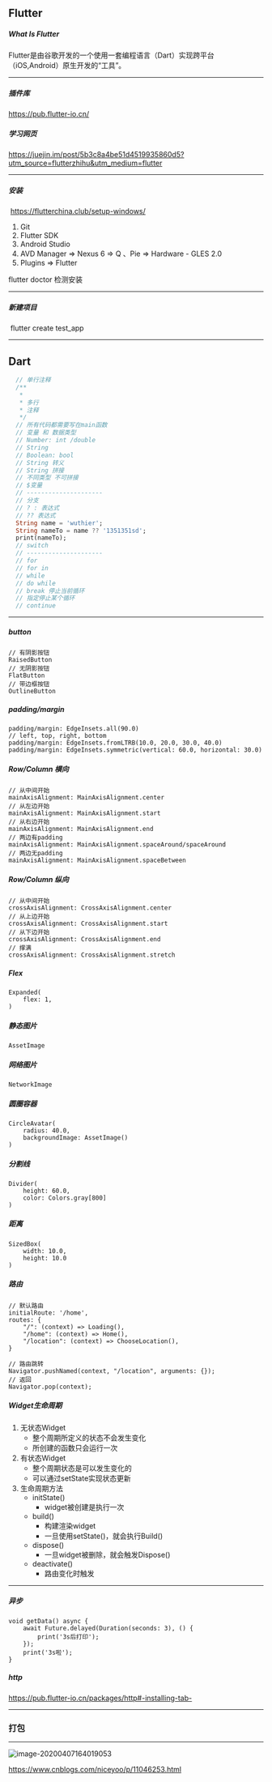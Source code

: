 ## Flutter

##### What Is Flutter

​	Flutter是由谷歌开发的一个使用一套编程语言（Dart）实现跨平台（iOS,Android）原生开发的“工具”。

****

##### 插件库

https://pub.flutter-io.cn/

##### 学习网页

https://juejin.im/post/5b3c8a4be51d4519935860d5?utm_source=flutterzhihu&utm_medium=flutter

****

##### 安装

​	https://flutterchina.club/setup-windows/

1. Git
2. Flutter SDK
3. Android Studio
4. AVD Manager  =>  Nexus 6  => Q 、Pie  =>  Hardware - GLES 2.0
5. Plugins  =>  Flutter

flutter doctor 检测安装

****

##### 新建项目

​	flutter create test_app

****

## Dart

```dart
  // 单行注释
  /**
   * 
   * 多行
   * 注释
   */
  // 所有代码都需要写在main函数
  // 变量 和 数据类型
  // Number: int /double
  // String
  // Boolean: bool
  // String 转义
  // String 拼接
  // 不同类型 不可拼接
  // $变量
  // ---------------------
  // 分支
  // ? : 表达式
  // ?? 表达式
  String name = 'wuthier';
  String nameTo = name ?? '1351351sd';
  print(nameTo);
  // switch
  // ---------------------
  // for
  // for in
  // while
  // do while
  // break 停止当前循环
  // 指定停止某个循环
  // continue
```

****

##### button

~~~
// 有阴影按钮
RaisedButton
// 无阴影按钮
FlatButton
// 带边框按钮
OutlineButton
~~~

##### padding/margin

~~~
padding/margin: EdgeInsets.all(90.0)
// left, top, right, bottom
padding/margin: EdgeInsets.fromLTRB(10.0, 20.0, 30.0, 40.0)
padding/margin: EdgeInsets.symmetric(vertical: 60.0, horizontal: 30.0)
~~~

##### Row/Column 横向

~~~
// 从中间开始
mainAxisAlignment: MainAxisAlignment.center
// 从左边开始
mainAxisAlignment: MainAxisAlignment.start
// 从右边开始
mainAxisAlignment: MainAxisAlignment.end
// 两边有padding
mainAxisAlignment: MainAxisAlignment.spaceAround/spaceAround
// 两边无padding
mainAxisAlignment: MainAxisAlignment.spaceBetween
~~~

##### Row/Column 纵向

~~~
// 从中间开始
crossAxisAlignment: CrossAxisAlignment.center
// 从上边开始
crossAxisAlignment: CrossAxisAlignment.start
// 从下边开始
crossAxisAlignment: CrossAxisAlignment.end
// 撑满
crossAxisAlignment: CrossAxisAlignment.stretch
~~~

##### Flex

```
Expanded(
	flex: 1,
)
```

##### 静态图片

```
AssetImage
```

##### 网络图片

```
NetworkImage
```

##### 圆圈容器

```
CircleAvatar(
	radius: 40.0,
	backgroundImage: AssetImage()
)
```

##### 分割线

```
Divider(
	height: 60.0,
	color: Colors.gray[800]
)
```

##### 距离

```
SizedBox(
	width: 10.0,
	height: 10.0
)
```

##### 路由

```
// 默认路由
initialRoute: '/home',
routes: {
    "/": (context) => Loading(),
    "/home": (context) => Home(),
    "/location": (context) => ChooseLocation(),
}
```

```
// 路由跳转
Navigator.pushNamed(context, "/location", arguments: {});
// 返回
Navigator.pop(context);
```

##### Widget生命周期

1. 无状态Widget
   - 整个周期所定义的状态不会发生变化
   - 所创建的函数只会运行一次
2. 有状态Widget
   - 整个周期状态是可以发生变化的
   - 可以通过setState实现状态更新
3. 生命周期方法
   - initState()
     - widget被创建是执行一次
   - build()
     - 构建渲染widget
     - 一旦使用setState()，就会执行Build()
   - dispose()
     - 一旦widget被删除，就会触发Dispose()
   - deactivate()
     - 路由变化时触发

****

##### 异步

~~~
void getData() async {
    await Future.delayed(Duration(seconds: 3), () {
    	print('3s后打印');
    });
    print('3s啦');
}
~~~

##### http

https://pub.flutter-io.cn/packages/http#-installing-tab-

****

### 打包

****

![image-20200407164019053](C:\Users\Administrator\AppData\Roaming\Typora\typora-user-images\image-20200407164019053.png)

https://www.cnblogs.com/niceyoo/p/11046253.html